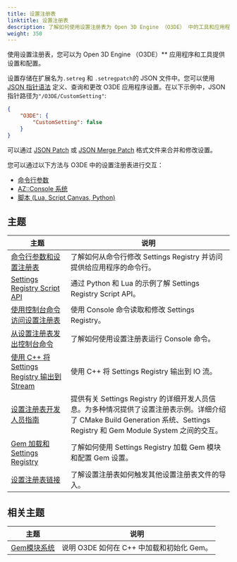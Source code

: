 ```yaml
---
title: 设置注册表
linktitle: 设置注册表
description: 了解如何使用设置注册表为 Open 3D Engine （O3DE） 中的工具和应用程序提供设置和配置选项。
weight: 350
---
```


使用设置注册表，您可以为 Open 3D Engine （O3DE）** 应用程序和工具提供设置和配置。

设置存储在扩展名为`.setreg` 和 `.setregpatch`的 JSON 文件中。您可以使用 [JSON 指针语法](https://tools.ietf.org/html/rfc6901) 定义、查询和更改 O3DE 应用程序设置。在以下示例中，JSON 指针路径为`"/O3DE/CustomSetting"`:

```JSON
{
    "O3DE": {
        "CustomSetting": false
    }
}
```

可以通过 [JSON Patch](https://tools.ietf.org/html/rfc6902) 或 [JSON Merge Patch](https://tools.ietf.org/html/rfc7386) 格式文件来合并和修改设置。

您可以通过以下方法与 O3DE 中的设置注册表进行交互：

* [命令行参数](./command-line-arguments)
* [AZ::Console 系统](./az-console)
* [脚本 (Lua, Script Canvas, Python)](./script-api)

## 主题

| 主题 | 说明 |
| - | - |
| [命令行参数和设置注册表](./command-line-arguments) | 了解如何从命令行修改 Settings Registry 并访问提供给应用程序的命令行。 |
| [Settings Registry Script API](./script-api) | 通过 Python 和 Lua 的示例了解 Settings Registry Script API。 |
| [使用控制台命令访问设置注册表](./az-console) | 使用 Console 命令读取和修改 Settings Registry。 |
| [从设置注册表发出控制台命令](./issue-az-console-commands) | 了解如何使用设置注册表运行 Console 命令。 |
| [使用 C++ 将 Settings Registry 输出到 Stream](./output-settings-registry) | 使用 C++ 将 Settings Registry 输出到 IO 流。 |
| [设置注册表开发人员指南](./developer-documentation) | 提供有关 Settings Registry 的详细开发人员信息。为多种情况提供了设置注册表示例。详细介绍了 CMake Build Generation 系统、Settings Registry 和 Gem Module System 之间的交互。 |
| [Gem 加载和 Settings Registry](./gem-loading) | 了解如何使用 Settings Registry 加载 Gem 模块和配置 Gem 设置。 |
| [设置注册表链接](./import-settings-registry) | 了解设置注册表如何触发其他设置注册表文件的导入。 |

## 相关主题

| 主题 | 说明 |
| --- |------------------------------|
| [Gem模块系统](/docs/user-guide/programming/gems/overview/) | 说明 O3DE 如何在 C++ 中加载和初始化 Gem。 |
